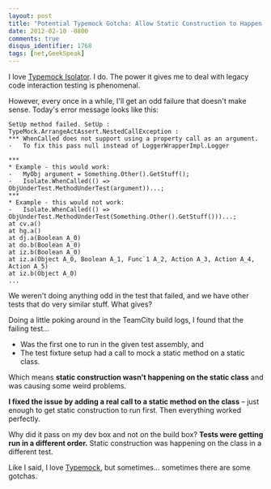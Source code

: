 ```yaml
---
layout: post
title: "Potential Typemock Gotcha: Allow Static Construction to Happen Before Mocking Static Methods"
date: 2012-02-10 -0800
comments: true
disqus_identifier: 1768
tags: [net,GeekSpeak]
---
```

I love [Typemock
Isolator](http://www.plimus.com/jsp/redirect.jsp?contractId=1655929&referrer=tillig).
I do. The power it gives me to deal with legacy code interaction testing
is phenomenal.

However, every once in a while, I'll get an odd failure that doesn't
make sense. Today's error message looks like this:

    SetUp method failed. SetUp : TypeMock.ArrangeActAssert.NestedCallException : 
    *** WhenCalled does not support using a property call as an argument.
    -   To fix this pass null instead of LoggerWrapperImpl.Logger

    ***
    * Example - this would work:
    -   MyObj argument = Something.Other().GetStuff();
    -   Isolate.WhenCalled(() => ObjUnderTest.MethodUnderTest(argument))...;
    ***
    * Example - this would not work:
    -   Isolate.WhenCalled(() => ObjUnderTest.MethodUnderTest(Something.Other().GetStuff()))...;
    at cv.a()
    at hg.a()
    at dj.a(Boolean A_0)
    at do.b(Boolean A_0)
    at iz.b(Boolean A_0)
    at iz.a(Object A_0, Boolean A_1, Func`1 A_2, Action A_3, Action A_4, Action A_5)
    at iz.b(Object A_0)
    ...

We weren't doing anything odd in the test that failed, and we have other
tests that do very similar stuff. What gives?

Doing a little poking around in the TeamCity build logs, I found that
the failing test...

-   Was the first one to run in the given test assembly, and
-   The test fixture setup had a call to mock a static method on a
    static class.

Which means **static construction wasn't happening on the static class**
and was causing some weird problems.

**I fixed the issue by adding a real call to a static method on the
class** – just enough to get static construction to run first. Then
everything worked perfectly.

Why did it pass on my dev box and not on the build box? **Tests were
getting run in a different order.** Static construction was happening on
the class in a different test.

Like I said, I love
[Typemock](http://www.plimus.com/jsp/redirect.jsp?contractId=1655929&referrer=tillig),
but sometimes... sometimes there are some gotchas.

